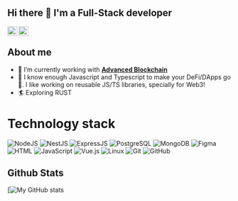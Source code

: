 ## Hi there 👋 I'm a Full-Stack developer

<a href="https://t.me/saadjhk">
  <img align="left" alt="Telegram" width="22px" src="https://camo.githubusercontent.com/5c1975da7d9ab735ceb71c57b6c7e48ff3e08ca4/68747470733a2f2f6564656e742e6769746875622e696f2f537570657254696e7949636f6e732f696d616765732f7376672f74656c656772616d2e737667">
</a>

<a href="https://www.linkedin.com/in/saadjhk/">
  <img align="left" alt="LinkedIN" width="22px" src="https://raw.githubusercontent.com/peterthehan/peterthehan/master/assets/linkedin.svg" />
</a>

</br>

## About me

- 🔭 I’m currently working with **[Advanced Blockchain](https://www.advancedblockchain.com/)**
- 🌱 I know enough Javascript and Typescript to make your DeFi/DApps go 🚀. I like working on reusable JS/TS libraries, specially for Web3! 
- 🏄 Exploring RUST

<!-- - 📫 How to reach me: ...
- 💬 Ask me about  | ![Python](https://img.shields.io/badge/Python-3.7-informational)
- 😄 Pronouns: ...
- ⚡ Fun fact: ... -->

# Technology stack

![NodeJS](https://img.shields.io/badge/NodeJS-green)
![NestJS](https://img.shields.io/badge/NestJS-red)
![ExpressJS](https://img.shields.io/badge/ExpressJS-black)
![PostgreSQL](https://img.shields.io/badge/PostgreSQL-db-blue)
![MongoDB](https://img.shields.io/badge/MongoDB-orange)
![Figma](https://img.shields.io/badge/Figma-Design-red)
![HTML](https://img.shields.io/badge/HTML-5-informational)
![JavaScript](https://img.shields.io/badge/-JavaScript-%23F7DF1C?style=flat-square&logo=javascript&logoColor=000000&labelColor=%23F7DF1C&color=%23FFCE5A)
![Vue.js](https://img.shields.io/badge/-Vue.js-%232c3e50?style=flat-square&logo=vue-dot-js)
![Linux](https://img.shields.io/badge/Linux-black?style=flat-square&logo=linux)
![Git](https://img.shields.io/badge/-Git-black?style=flat-square&logo=git)
![GitHub](https://img.shields.io/badge/-GitHub-181717?style=flat-square&logo=github)

## **Github Stats**
[![My GitHub stats](https://github-readme-stats.vercel.app/api?username=saadjhk&show_icons=true&theme=radical&count_private=true&include_all_commits=true])

